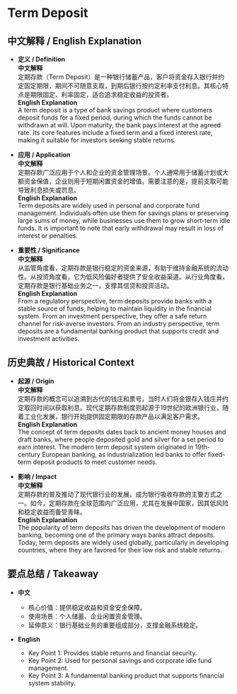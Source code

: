 # Term Deposit

## 中文解释 / English Explanation

* **定义 / Definition**  
  **中文解释**  
  定期存款（Term Deposit）是一种银行储蓄产品，客户将资金存入银行并约定固定期限，期间不可随意支取，到期后银行按约定利率支付利息。其核心特点是期限固定、利率固定，适合追求稳定收益的投资者。  
  **English Explanation**  
  A term deposit is a type of bank savings product where customers deposit funds for a fixed period, during which the funds cannot be withdrawn at will. Upon maturity, the bank pays interest at the agreed rate. Its core features include a fixed term and a fixed interest rate, making it suitable for investors seeking stable returns.

* **应用 / Application**  
  **中文解释**  
  定期存款广泛应用于个人和企业的资金管理场景。个人通常用于储蓄计划或大额资金保值，企业则用于短期闲置资金的增值。需要注意的是，提前支取可能导致利息损失或罚息。  
  **English Explanation**  
  Term deposits are widely used in personal and corporate fund management. Individuals often use them for savings plans or preserving large sums of money, while businesses use them to grow short-term idle funds. It is important to note that early withdrawal may result in loss of interest or penalties.

* **重要性 / Significance**  
  **中文解释**  
  从监管角度看，定期存款是银行稳定的资金来源，有助于维持金融系统的流动性。从投资角度看，它为低风险偏好者提供了安全收益渠道。从行业角度看，定期存款是银行基础业务之一，支撑其信贷和投资活动。  
  **English Explanation**  
  From a regulatory perspective, term deposits provide banks with a stable source of funds, helping to maintain liquidity in the financial system. From an investment perspective, they offer a safe return channel for risk-averse investors. From an industry perspective, term deposits are a fundamental banking product that supports credit and investment activities.

## 历史典故 / Historical Context

* **起源 / Origin**  
  **中文解释**  
  定期存款的概念可以追溯到古代的钱庄和票号，当时人们将金银存入钱庄并约定取回时间以获取利息。现代定期存款制度则起源于19世纪的欧洲银行业，随着工业化发展，银行开始提供固定期限的存款产品以满足客户需求。  
  **English Explanation**  
  The concept of term deposits dates back to ancient money houses and draft banks, where people deposited gold and silver for a set period to earn interest. The modern term deposit system originated in 19th-century European banking, as industrialization led banks to offer fixed-term deposit products to meet customer needs.

* **影响 / Impact**  
  **中文解释**  
  定期存款的普及推动了现代银行业的发展，成为银行吸收存款的主要方式之一。如今，定期存款在全球范围内广泛应用，尤其在发展中国家，因其低风险和稳定收益而备受青睐。  
  **English Explanation**  
  The popularity of term deposits has driven the development of modern banking, becoming one of the primary ways banks attract deposits. Today, term deposits are widely used globally, particularly in developing countries, where they are favored for their low risk and stable returns.

## 要点总结 / Takeaway

* **中文**  
  - 核心价值：提供稳定收益和资金安全保障。  
  - 使用场景：个人储蓄、企业闲置资金管理。  
  - 延伸意义：银行基础业务的重要组成部分，支撑金融系统稳定。  

* **English**  
  - Key Point 1: Provides stable returns and financial security.  
  - Key Point 2: Used for personal savings and corporate idle fund management.  
  - Key Point 3: A fundamental banking product that supports financial system stability.
